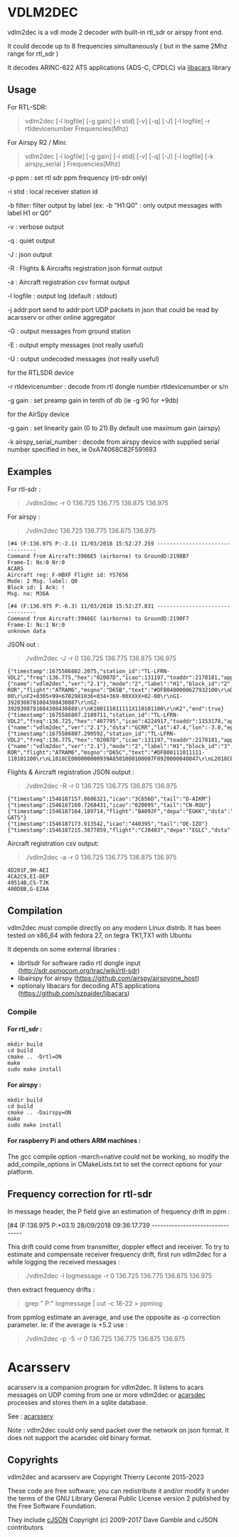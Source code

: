 # VDLM2DEC
vdlm2dec is a vdl mode 2 decoder with built-in rtl_sdr or airspy front end.

It could decode up to 8 frequencies simultaneously ( but in the same 2Mhz range for rtl_sdr )

It decodes ARINC-622 ATS applications (ADS-C, CPDLC) via [libacars](https://github.com/szpajder/libacars) library

## Usage

For RTL-SDR:

> vdlm2dec  [-l logfile]  [-g gain] [-i stid] [-v] [-q] [-J] [-l logfile] -r rtldevicenumber  Frequencies(Mhz)

For Airspy R2 / Mini:

> vdlm2dec  [-l logfile]  [-g gain] [-i stid] [-v] [-q] [-J] [-l logfile] [-k airspy_serial ] Frequencies(Mhz)

 -p ppm :		set rtl sdr ppm frequency (rtl-sdr only)

 -i stid :		local receiver station id

 -b filter:  filter output by label (ex: -b "H1:Q0" : only output messages  with label H1 or Q0"

 -v :			verbose output

 -q :			quiet output

 -J :			json output

 -R :			Flights & Aircrafts registration json format output

 -a :			Aircraft registration csv format output

 -l logfile :		output log (default : stdout)

 -j addr:port		send to addr:port UDP packets in json that could be read by acarsserv or other online aggregator 

 -G :			output messages from ground station

 -E :			output empty messages (not really useful)

 -U :			output undecoded messages  (not really useful)

for the RTLSDR device

 -r rtldevicenumber :	decode from rtl dongle number rtldevicenumber or s/n
 
 -g gain :		set preamp gain in tenth of db (ie -g 90 for +9db)

for the AirSpy device

 -g gain :		set linearity gain (0 to 21).By default use maximum gain (airspy)

 -k airspy_serial_number :  decode from airspy device with supplied serial number specified in hex, ie 0xA74068C82F591693

 
## Examples
For rtl-sdr :
> ./vdlm2dec -r 0 136.725 136.775 136.875 136.975 

For airspy :
> ./vdlm2dec 136.725 136.775 136.875 136.975 

    [#4 (F:136.975 P:-2.1) 11/03/2018 15:52:27.259 --------------------------------
    Command from Aircraft:3986E5 (airborne) to GroundD:2198B7 
    Frame-I: Ns:0 Nr:0
    ACARS
    Aircraft reg: F-HBXF Flight id: YS7656
    Mode: 2 Msg. label: Q0
    Block id: 1 Ack: !
    Msg. no: M36A
    
    [#4 (F:136.975 P:-6.3) 11/03/2018 15:52:27.831 --------------------------------
    Command from Aircraft:3946EC (airborne) to GroundD:2190F7 
    Frame-I: Ns:1 Nr:0
    unknown data
    
JSON out :
> ./vdlm2dec -J -r 0 136.725 136.775 136.875 136.975

    {"timestamp":1675586802.2075,"station_id":"TL-LFRN-VDL2","freq":136.775,"hex":"02007D","icao":131197,"toaddr":2178181,"app":    {"name":"vdlm2dec","ver":"2.1"},"mode":"2","label":"H1","block_id":"2","ack":"!","tail":"CN-ROR","flight":"ATRAM6","msgno":"D65B","text":"#DFB0400000627932100\r\nD2010000031421170\r\nF1+0304+99+6702981040+034+366+00XXXX+02-00\r\nF2+0305+99+6702981036+034+369-00XXXX+02-00\r\nG1-3920308781084308430887\r\nG2-3920308781084308430888\r\nK100111011111X110101100\r\nK2","end":true}
    {"timestamp":1675586807.2109711,"station_id":"TL-LFRN-VDL2","freq":136.725,"hex":"407795","icao":4224917,"toaddr":1153178,"app":{"name":"vdlm2dec","ver":"2.1"},"dsta":"GCRR","lat":47.4,"lon":-3.8,"epu":6,"alt":36000}
    {"timestamp":1675586807.290592,"station_id":"TL-LFRN-VDL2","freq":136.775,"hex":"02007D","icao":131197,"toaddr":2178181,"app":       {"name":"vdlm2dec","ver":"2.1"},"mode":"2","label":"H1","block_id":"3","ack":"!","tail":"CN-ROR","flight":"ATRAM6","msgno":"D65C","text":"#DFB00111011111-110101100\r\nL1018CE000000000939A8501000100007F0920000040847\r\nL2018CE000000000939B0501000200007F092000004084A\r\n"}


Flights & Aircraft registration JSON output :
> ./vdlm2dec -R -r 0 136.725 136.775 136.875 136.975

    {"timestamp":1546187157.8686321,"icao":"3C656D","tail":"D-AIKM"}
    {"timestamp":1546187160.7268431,"icao":"020095","tail":"CN-ROU"}
    {"timestamp":1546187164.189714,"flight":"BA092F","depa":"EGKK","dsta":"LPFR","icao":"406B84","tail":"G-GATS"}
    {"timestamp":1546187173.913542,"icao":"440395","tail":"OE-IZO"}
    {"timestamp":1546187215.3877859,"flight":"CJ8483","depa":"EGLC","dsta":"LEPA"}

Aircraft registration csv output:
> ./vdlm2dec -a -r 0 136.725 136.775 136.875 136.975
    
    4D201F,9H-AEI
    4CA2C9,EI-DEP
    49514B,CS-TJK
    400D8B,G-EZAA

## Compilation
vdlm2dec must compile directly on any modern Linux distrib.
It has been tested on x86_64 with fedora 27, on tegra TK1,TX1 with Ubuntu  

It depends on some external libraries :
 * librtlsdr for software radio rtl dongle input (http://sdr.osmocom.org/trac/wiki/rtl-sdr)
 * libairspy for airspy (https://github.com/airspy/airspyone_host)
 * optionaly libacars for decoding ATS applications (https://github.com/szpajder/libacars)

### Compile

#### For rtl_sdr :

    mkdir build
    cd build
    cmake .. -Drtl=ON
    make
    sudo make install


#### For airspy :

    mkdir build
    cd build
    cmake .. -Dairspy=ON
    make
    sudo make install

#### For raspberry Pi and others ARM machines :

The gcc compile option -march=native could not be working, so modify the add_compile_options in CMakeLists.txt to set the correct options for your platform.


## Frequency correction for rtl-sdr
In message header, the P field give an estimation of frequency drift in ppm :

   [#4 (F:136.975 P:+03.1) 28/09/2018 09:36:17.739 --------------------------------

This drift could come from transmitter, doppler effect and receiver.
To try to estimate and compensate receiver frequency drift, first run vdlm2dec for a while logging the received messages :

> ./vdlm2dec -l logmessage -r 0 136.725 136.775 136.875 136.975 

then extract frequency drifts :

> grep " P:" logmessage | cut -c 18-22 > ppmlog

from ppmlog estimate an average, and use the opposite as -p correction parameter. Ie: if the average is +5.2 use :

> ./vdlm2dec -p -5 -r 0 136.725 136.775 136.875 136.975 

# Acarsserv

acarsserv is a companion program for vdlm2dec. It listens to acars messages on UDP coming from one or more vdlm2dec or [acarsdec](https://github.com/TLeconte/acarsdec) processes and stores them in a sqlite database.

See : [acarsserv](https://github.com/TLeconte/acarsserv)

Note : vdlm2dec could only send packet over the network on json format. It does not support the acarsdec old binary format.

## Copyrights 
vdlm2dec and acarsserv are Copyright Thierry Leconte 2015-2023

These code are free software; you can redistribute it and/or modify
it under the terms of the GNU Library General Public License version 2
published by the Free Software Foundation.

They include [cJSON](https://github.com/DaveGamble/cJSON) Copyright (c) 2009-2017 Dave Gamble and cJSON contributors

